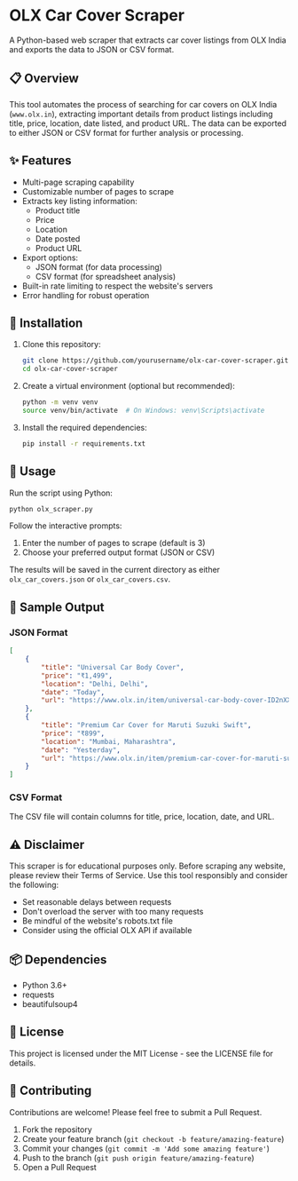 # OLX Car Cover Scraper

A Python-based web scraper that extracts car cover listings from OLX India and exports the data to JSON or CSV format.

## 📋 Overview

This tool automates the process of searching for car covers on OLX India (`www.olx.in`), extracting important details from product listings including title, price, location, date listed, and product URL. The data can be exported to either JSON or CSV format for further analysis or processing.

## ✨ Features

- Multi-page scraping capability
- Customizable number of pages to scrape
- Extracts key listing information:
  - Product title
  - Price
  - Location
  - Date posted
  - Product URL
- Export options:
  - JSON format (for data processing)
  - CSV format (for spreadsheet analysis)
- Built-in rate limiting to respect the website's servers
- Error handling for robust operation

## 🔧 Installation

1. Clone this repository:
   ```bash
   git clone https://github.com/yourusername/olx-car-cover-scraper.git
   cd olx-car-cover-scraper
   ```

2. Create a virtual environment (optional but recommended):
   ```bash
   python -m venv venv
   source venv/bin/activate  # On Windows: venv\Scripts\activate
   ```

3. Install the required dependencies:
   ```bash
   pip install -r requirements.txt
   ```

## 🚀 Usage

Run the script using Python:

```bash
python olx_scraper.py
```

Follow the interactive prompts:
1. Enter the number of pages to scrape (default is 3)
2. Choose your preferred output format (JSON or CSV)

The results will be saved in the current directory as either `olx_car_covers.json` or `olx_car_covers.csv`.

## 📄 Sample Output

### JSON Format
```json
[
    {
        "title": "Universal Car Body Cover",
        "price": "₹1,499",
        "location": "Delhi, Delhi",
        "date": "Today",
        "url": "https://www.olx.in/item/universal-car-body-cover-ID2nXXX"
    },
    {
        "title": "Premium Car Cover for Maruti Suzuki Swift",
        "price": "₹899",
        "location": "Mumbai, Maharashtra",
        "date": "Yesterday",
        "url": "https://www.olx.in/item/premium-car-cover-for-maruti-suzuki-swift-ID2mYYY"
    }
]
```

### CSV Format
The CSV file will contain columns for title, price, location, date, and URL.

## ⚠️ Disclaimer

This scraper is for educational purposes only. Before scraping any website, please review their Terms of Service. Use this tool responsibly and consider the following:

- Set reasonable delays between requests
- Don't overload the server with too many requests
- Be mindful of the website's robots.txt file
- Consider using the official OLX API if available

## 📦 Dependencies

- Python 3.6+
- requests
- beautifulsoup4

## 📝 License

This project is licensed under the MIT License - see the LICENSE file for details.

## 🤝 Contributing

Contributions are welcome! Please feel free to submit a Pull Request.

1. Fork the repository
2. Create your feature branch (`git checkout -b feature/amazing-feature`)
3. Commit your changes (`git commit -m 'Add some amazing feature'`)
4. Push to the branch (`git push origin feature/amazing-feature`)
5. Open a Pull Request
